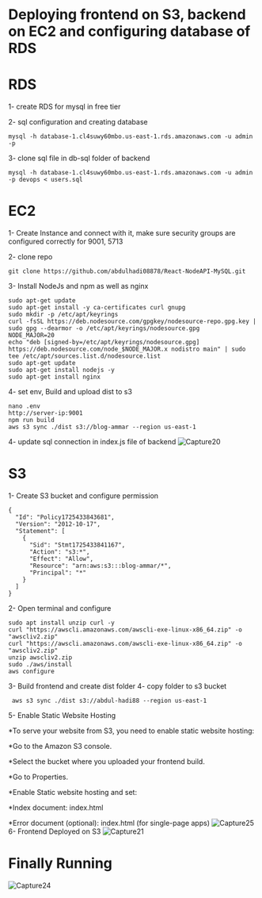 # Deploying frontend on S3, backend on EC2 and configuring database of RDS
# RDS

1- create RDS for mysql in free tier

2- sql configuration and creating database
```http
mysql -h database-1.cl4suwy60mbo.us-east-1.rds.amazonaws.com -u admin -p
```
3- clone sql file in db-sql folder of backend
```http
mysql -h database-1.cl4suwy60mbo.us-east-1.rds.amazonaws.com -u admin -p devops < users.sql
```
# EC2
1- Create Instance and connect with it, make sure security groups are configured correctly for 9001, 5713

2- clone repo
```http
git clone https://github.com/abdulhadi08878/React-NodeAPI-MySQL.git
```
3- Install NodeJs and npm as well as nginx

```http
sudo apt-get update
sudo apt-get install -y ca-certificates curl gnupg
sudo mkdir -p /etc/apt/keyrings
curl -fsSL https://deb.nodesource.com/gpgkey/nodesource-repo.gpg.key | sudo gpg --dearmor -o /etc/apt/keyrings/nodesource.gpg
NODE_MAJOR=20
echo "deb [signed-by=/etc/apt/keyrings/nodesource.gpg] https://deb.nodesource.com/node_$NODE_MAJOR.x nodistro main" | sudo tee /etc/apt/sources.list.d/nodesource.list
sudo apt-get update
sudo apt-get install nodejs -y
sudo apt-get install nginx
```
4- set env, Build and upload dist to s3
```http
nano .env
http://server-ip:9001
npm run build
aws s3 sync ./dist s3://blog-ammar --region us-east-1
```
4- update sql connection in index.js file of backend
![Capture20](https://github.com/user-attachments/assets/d11cffc8-5fd6-4b8b-9c6f-0753cb05dda8)

# S3
1- Create S3 bucket and configure permission
```http
{
  "Id": "Policy1725433843681",
  "Version": "2012-10-17",
  "Statement": [
    {
      "Sid": "Stmt1725433841167",
      "Action": "s3:*",
      "Effect": "Allow",
      "Resource": "arn:aws:s3:::blog-ammar/*",
      "Principal": "*"
    }
  ]
}
```
2- Open terminal and configure
```http
sudo apt install unzip curl -y
curl "https://awscli.amazonaws.com/awscli-exe-linux-x86_64.zip" -o "awscliv2.zip"
curl "https://awscli.amazonaws.com/awscli-exe-linux-x86_64.zip" -o "awscliv2.zip"
unzip awscliv2.zip
sudo ./aws/install
aws configure
```

3- Build frontend and create dist folder
4- copy folder to s3 bucket

```http
 aws s3 sync ./dist s3://abdul-hadi88 --region us-east-1
```
5- Enable Static Website Hosting

 *To serve your website from S3, you need to enable static website hosting:

 *Go to the Amazon S3 console.

 *Select the bucket where you uploaded your frontend build.

 *Go to Properties.

 *Enable Static website hosting and set:

 *Index document: index.html

 *Error document (optional): index.html (for single-page apps)
![Capture25](https://github.com/user-attachments/assets/efbdb369-aeff-403b-b761-1cc3a938a53b)
6- Frontend Deployed on S3
![Capture21](https://github.com/user-attachments/assets/35b1221d-eccb-477b-bb70-48ded0ceabd0)
# Finally Running
![Capture24](https://github.com/user-attachments/assets/9152f75e-0ae8-4d7a-abec-606f30d0e6b8)

